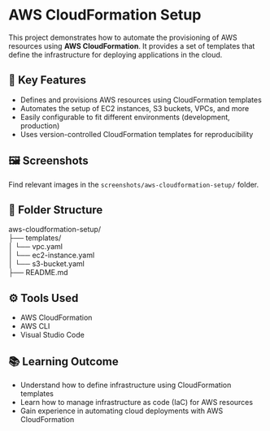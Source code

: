 # AWS CloudFormation Setup

This project demonstrates how to automate the provisioning of AWS resources using **AWS CloudFormation**. It provides a set of templates that define the infrastructure for deploying applications in the cloud.

## 🔑 Key Features

- Defines and provisions AWS resources using CloudFormation templates
- Automates the setup of EC2 instances, S3 buckets, VPCs, and more
- Easily configurable to fit different environments (development, production)
- Uses version-controlled CloudFormation templates for reproducibility

## 🖼️ Screenshots

Find relevant images in the `screenshots/aws-cloudformation-setup/` folder.

## 📁 Folder Structure

aws-cloudformation-setup/  
├── templates/  
│   └── vpc.yaml  
│   └── ec2-instance.yaml  
│   └── s3-bucket.yaml  
├── README.md

## ⚙️ Tools Used

- AWS CloudFormation
- AWS CLI
- Visual Studio Code

## 📚 Learning Outcome

- Understand how to define infrastructure using CloudFormation templates
- Learn how to manage infrastructure as code (IaC) for AWS resources
- Gain experience in automating cloud deployments with AWS CloudFormation
